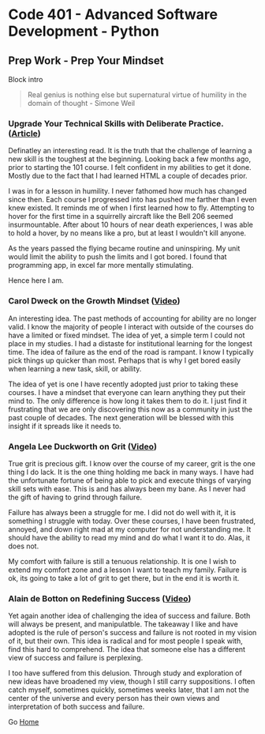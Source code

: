 # Code 401 - Advanced Software Development - Python

## Prep Work - Prep Your Mindset

Block intro

> Real genius is nothing else but supernatural virtue of humility in the domain of thought  - Simone Weil

### Upgrade Your Technical Skills with Deliberate Practice. ([Article](https://web.archive.org/web/20160616225417/http://www.happybearsoftware.com/upgrade-your-technical-skills-with-deliberate-practice))

Definatley an interesting read. It is the truth that the challenge of learning a new skill is the toughest at the beginning. Looking back a few months ago, prior to starting the 101 course. I felt confident in my abilities to get it done. Mostly due to the fact that I had learned HTML a couple of decades prior. 

I was in for a lesson in humility. I never fathomed how much has changed since then. Each course I progressed into has pushed me farther than I even knew existed. It reminds me of when I first learned how to fly. Attempting to hover for the first time in a squirrelly aircraft like the Bell 206 seemed insurmountable. After about 10 hours of near death experiences, I was able to hold a hover, by no means like a pro, but at least I wouldn't kill anyone.

As the years passed the flying became routine and uninspiring. My unit would limit the ability to push the limits and I got bored. I found that programming app, in excel far more mentally stimulating. 

Hence here I am.

### Carol Dweck on the Growth Mindset ([Video](https://www.ted.com/talks/carol_dweck_the_power_of_believing_that_you_can_improve?language=en))

An interesting idea. The past methods of accounting for ability are no longer valid. I know the majority of people I interact with outside of the courses do have a limited or fixed mindset. The idea of yet, a simple term I could not place in my studies. I had a distaste for institutional learning for the longest time. The idea of failure as the end of the road is rampant. I know I typically pick things up quicker than most. Perhaps that is why I get bored easily when learning a new task, skill, or ability. 

The idea of yet is one I have recently adopted just prior to taking these courses. I have a mindset that everyone can learn anything they put their mind to. The only difference is how long it takes them to do it. I just find it frustrating that we are only discovering this now as a community in just the past couple of decades. The next generation will be blessed with this insight if it spreads like it needs to.

### Angela Lee Duckworth on Grit ([Video](https://www.ted.com/talks/angela_lee_duckworth_grit_the_power_of_passion_and_perseverance))

True grit is precious gift. I know over the course of my career, grit is the one thing I do lack. It is the one thing holding me back in many ways. I have had the unfortunate fortune of being able to pick and execute things of varying skill sets with ease. This is and has always been my bane. As I never had the gift of having to grind through failure.

Failure has always been a struggle for me. I did not do well with it, it is something I struggle with today. Over these courses, I have been frustrated, annoyed, and down right mad at my computer for not understanding me. It should have the ability to read my mind and do what I want it to do. Alas, it does not. 

My comfort with failure is still a tenuous relationship. It is one I wish to extend my comfort zone and a lesson I want to teach my family. Failure is ok, its going to take a lot of grit to get there, but in the end it is worth it.

### Alain de Botton on Redefining Success ([Video](https://www.ted.com/talks/alain_de_botton_a_kinder_gentler_philosophy_of_success))

Yet again another idea of challenging the idea of success and failure. Both will always be present, and manipulatble. The takeaway I like and have adopted is the rule of person's success and failure is not rooted in my vision of it, but their own. This idea is radical and for most people I speak with, find this hard to comprehend. The idea that someone else has a different view of success and failure is perplexing. 

I too have suffered from this delusion. Through study and exploration of new ideas have broadened my view, though I still carry suppositions. I often catch myself, sometimes quickly, sometimes weeks later, that I am not the center of the universe and every person has their own views and interpretation of both success and failure.

Go [Home](index.md)